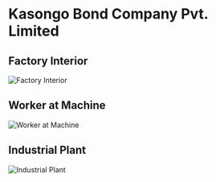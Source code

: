 # Kasongo Bond Company Pvt. Limited

## Factory Interior
![Factory Interior](images/factory1.jpg)

## Worker at Machine
![Worker at Machine](images/factory2.jpg)

## Industrial Plant
![Industrial Plant](images/factory3.jpg)


